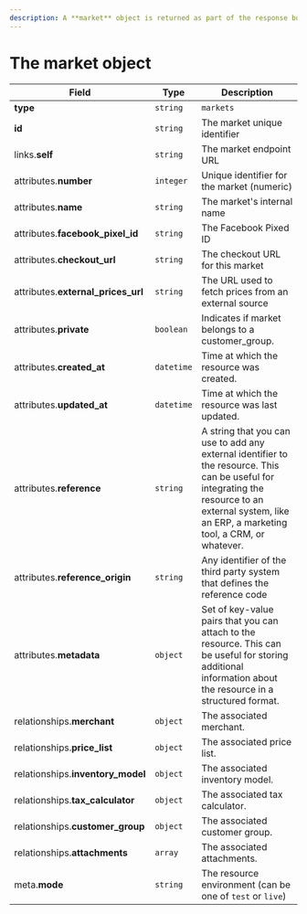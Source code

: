 ```yaml
---
description: A **market** object is returned as part of the response body of each successful list, retrieve, create or update API call.
---
```


# The market object

| Field          | Type     | Description                                  |
| -------------- | -------- | -------------------------------------------- |
| **type**       | `string` | `markets`                        |
| **id**         | `string` | The market unique identifier  |
| links.**self** | `string` | The market endpoint URL       |
| attributes.**number** | `integer` | Unique identifier for the market (numeric) |
| attributes.**name** | `string` | The market's internal name |
| attributes.**facebook_pixel_id** | `string` | The Facebook Pixed ID |
| attributes.**checkout_url** | `string` | The checkout URL for this market |
| attributes.**external_prices_url** | `string` | The URL used to fetch prices from an external source |
| attributes.**private** | `boolean` | Indicates if market belongs to a customer_group. |
| attributes.**created_at** | `datetime` | Time at which the resource was created. |
| attributes.**updated_at** | `datetime` | Time at which the resource was last updated. |
| attributes.**reference** | `string` | A string that you can use to add any external identifier to the resource. This can be useful for integrating the resource to an external system, like an ERP, a marketing tool, a CRM, or whatever. |
| attributes.**reference_origin** | `string` | Any identifier of the third party system that defines the reference code |
| attributes.**metadata** | `object` | Set of key-value pairs that you can attach to the resource. This can be useful for storing additional information about the resource in a structured format. |
| relationships.**merchant** | `object` | The associated merchant. |
| relationships.**price_list** | `object` | The associated price list. |
| relationships.**inventory_model** | `object` | The associated inventory model. |
| relationships.**tax_calculator** | `object` | The associated tax calculator. |
| relationships.**customer_group** | `object` | The associated customer group. |
| relationships.**attachments** | `array` | The associated attachments. |
| meta.**mode** | `string` | The resource environment \(can be one of `test` or `live`\) |

